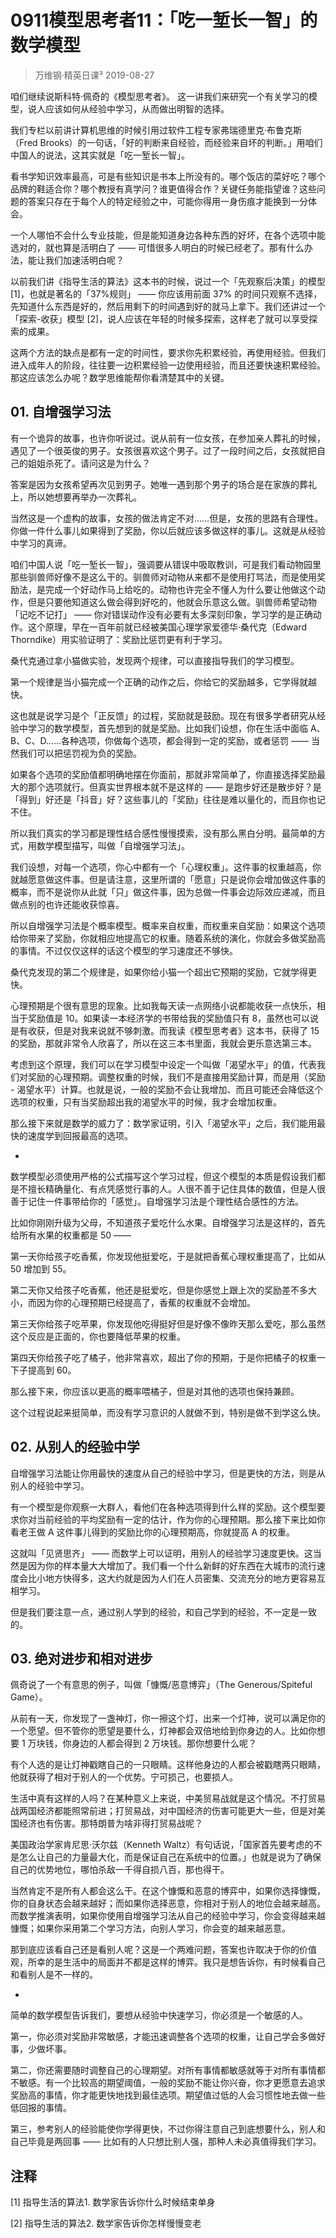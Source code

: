 # 0911模型思考者11：「吃一堑长一智」的数学模型
> 万维钢·精英日课³
2019-08-27

咱们继续说斯科特·佩奇的《模型思考者》。 这一讲我们来研究一个有关学习的模型，说人应该如何从经验中学习，从而做出明智的选择。

我们专栏以前讲计算机思维的时候引用过软件工程专家弗瑞德里克·布鲁克斯（Fred Brooks）的一句话，「好的判断来自经验，而经验来自坏的判断。」用咱们中国人的说法，这其实就是「吃一堑长一智」。

看书学知识效率最高，可是有些知识是书本上所没有的。哪个饭店的菜好吃？哪个品牌的鞋适合你？哪个教授有真学问？谁更值得合作？关键任务能指望谁？这些问题的答案只存在于每个人的特定经验之中，可能你得用一身伤痕才能换到一分体会。

一个人哪怕不会什么专业技能，但是能知道身边各种东西的好坏，在各个选项中能选对的，就也算是活明白了 —— 可惜很多人明白的时候已经老了。那有什么办法，能让我们加速活明白呢？

以前我们讲《指导生活的算法》这本书的时候，说过一个「先观察后决策」的模型 [1]，也就是著名的「37%规则」 —— 你应该用前面 37% 的时间只观察不选择，先知道什么东西是好的，然后用剩下的时间遇到好的就马上拿下。我们还讲过一个「探索-收获」模型 [2]，说人应该在年轻的时候多探索，这样老了就可以享受探索的成果。

这两个方法的缺点是都有一定的时间性，要求你先积累经验，再使用经验。但我们进入成年人的阶段，往往要一边积累经验一边使用经验，而且还要快速积累经验。那这应该怎么办呢？数学思维能帮你看清楚其中的关键。

## 01. 自增强学习法

有一个诡异的故事，也许你听说过。说从前有一位女孩，在参加亲人葬礼的时候，遇见了一个很英俊的男子。女孩很喜欢这个男子。过了一段时间之后，女孩就把自己的姐姐杀死了。请问这是为什么？

答案是因为女孩希望再次见到男子。她唯一遇到那个男子的场合是在家族的葬礼上，所以她想要再举办一次葬礼。

当然这是一个虚构的故事，女孩的做法肯定不对……但是，女孩的思路有合理性。你做一件什么事儿如果得到了奖励，你以后就应该多做这样的事儿。这就是从经验中学习的真谛。

咱们中国人说「吃一堑长一智」，强调要从错误中吸取教训，可是我们看动物园里那些驯兽师好像不是这么干的。驯兽师对动物从来都不是使用打骂法，而是使用奖励法，是完成一个好动作马上给吃的。动物也许完全不懂人为什么要让他做这个动作，但是只要他知道这么做会得到好吃的，他就会乐意这么做。驯兽师希望动物「记吃不记打」 —— 你对错误动作没有必要有太多深刻印象，学习学的是正确动作。这个原理，早在一百年前就已经被美国心理学家爱德华·桑代克（Edward Thorndike）用实验证明了：奖励比惩罚更有利于学习。

桑代克通过拿小猫做实验，发现两个规律，可以直接指导我们的学习模型。

第一个规律是当小猫完成一个正确的动作之后，你给它的奖励越多，它学得就越快。

这也就是说学习是个「正反馈」的过程，奖励就是鼓励。现在有很多学者研究从经验中学习的数学模型，首先想到的就是奖励。比如我们设想，你在生活中面临 A、B、C、D……各种选项，你做每个选项，都会得到一定的奖励，或者惩罚 —— 当然我们可以把惩罚视为负的奖励。

如果各个选项的奖励值都明确地摆在你面前，那就非常简单了，你直接选择奖励最大的那个选项就行。但真实世界根本就不是这样的 —— 是跑步好还是散步好？是「得到」好还是「抖音」好？这些事儿的「奖励」往往是难以量化的，而且你也记不住。

所以我们真实的学习都是理性结合感性慢慢摸索，没有那么黑白分明。最简单的方式，用数学模型描写，叫做「自增强学习法」。

我们设想，对每一个选项，你心中都有一个「心理权重」。这件事的权重越高，你就越愿意做这件事。但是请注意，这里所谓的「愿意」只是说你会增加做这件事的概率，而不是说你从此就「只」做这件事，因为总做一件事会边际效应递减，而且做点别的也许还能收获惊喜。

所以自增强学习法是个概率模型。概率来自权重，而权重来自奖励：如果这个选项给你带来了奖励，你就相应地提高它的权重。随着系统的演化，你就会多做奖励高的事情。不过仅仅这样的话这个模型的学习速度还不够快。

桑代克发现的第二个规律是，如果你给小猫一个超出它预期的奖励，它就学得更快。

心理预期是个很有意思的现象。比如我每天读一点网络小说都能收获一点快乐，相当于奖励值是 10。如果读一本经济学的书带给我的奖励值只有 8，虽然也可以说是有收获，但是对我来说就不够刺激。而我读《模型思考者》这本书，获得了 15 的奖励，那就非常令人欣喜了，所以在这三本书里面，我就会更乐意选第三本。

考虑到这个原理，我们可以在学习模型中设定一个叫做「渴望水平」的值，代表我们对奖励的心理预期。调整权重的时候，我们不是直接用奖励计算，而是用（奖励 - 渴望水平）计算。也就是说，一般的奖励不会让我增加、而且可能还会降低这个选项的权重，只有当奖励超出我的渴望水平的时候，我才会增加权重。

那么接下来就是数学的威力了：数学家证明，引入「渴望水平」之后，我们能用最快的速度学到回报最高的选项。

*

数学模型必须使用严格的公式描写这个学习过程，但这个模型的本质是假设我们都是不擅长精确量化、有点凭感觉行事的人。人很不善于记住具体的数值，但是人很善于记住一件事带给你的「感觉」。自增强学习法是个理性结合感性的方法。

比如你刚刚升级为父母，不知道孩子爱吃什么水果。自增强学习法是这样的，首先给所有水果的权重都是 50 ——

第一天你给孩子吃香蕉，你发现他挺爱吃，于是就把香蕉心理权重提高了，比如从 50 增加到 55。

第二天你又给孩子吃香蕉，他还是挺爱吃，但是你感觉上跟上次的奖励差不多大小，而因为你的心理预期已经提高了，香蕉的权重就不会增加。

第三天你给孩子吃苹果，你发现他吃得挺好但是好像不像昨天那么爱吃，那么虽然这个反应是正面的，你也要降低苹果的权重。

第四天你给孩子吃了橘子，他非常喜欢，超出了你的预期，于是你把橘子的权重一下子提高到 60。

那么接下来，你应该以更高的概率喂橘子，但是对其他的选项也保持兼顾。

这个过程说起来挺简单，而没有学习意识的人就做不到，特别是做不到学这么快。

## 02. 从别人的经验中学

自增强学习法能让你用最快的速度从自己的经验中学习，但是更快的方法，则是从别人的经验中学习。

有一个模型是你观察一大群人，看他们在各种选项得到什么样的奖励。这个模型要求你对当前经验的平均奖励有一定的估计，作为你的心理预期。那么接下来比如你看老王做 A 这件事儿得到的奖励比你的心理预期高，你就提高 A 的权重。

这就叫「见贤思齐」 —— 而数学上可以证明，用别人的经验学习速度更快。这当然是因为你的样本量大大增加了。我们看一个什么新鲜的好东西在大城市的流行速度会比小地方快得多，这大约就是因为人们在人员密集、交流充分的地方更容易互相学习。

但是我们要注意一点，通过别人学到的经验，和自己学到的经验，不一定是一致的。

## 03. 绝对进步和相对进步

佩奇说了一个有意思的例子，叫做「慷慨/恶意博弈」（The Generous/Spiteful Game）。

从前有一天，你发现了一盏神灯，你一擦这个灯，出来一个灯神，说可以满足你的一个愿望。但不管你的愿望是要什么，灯神都会双倍地给到你身边的人。比如你想要 1 万块钱，你身边的人都会得到 2 万块钱。那你想要什么呢？

有个人选的是让灯神戳瞎自己的一只眼睛。这样他身边的人都会被戳瞎两只眼睛，他就获得了相对于别人的一个优势。宁可损己，也要损人。

生活中真有这样的人吗？在某种意义上来说，中美贸易战就是这个情况。不打贸易战两国经济都能照常前进；打贸易战，对中国经济的伤害可能更大一些，但是对美国经济也有伤害。那特朗普为啥非得打贸易战呢？

美国政治学家肯尼思·沃尔兹（Kenneth Waltz）有句话说，「国家首先要考虑的不是怎么让自己的力量最大化，而是保证自己在系统中的位置。」也就是说为了确保自己的优势地位，哪怕杀敌一千得自损八百，那也得干。

当然肯定不是所有人都会这么干。在这个慷慨和恶意的博弈中，如果你选择慷慨，你的自身状态会越来越好；而如果你选择恶意，你相对于别人的地位会越来越高。而数学推演表明，如果你使用自增强学习法从自己的经验中学习，你会变得越来越慷慨；如果你采用第二个学习方法，向别人学习，你会变的越来越恶意。

那到底应该看自己还是看别人呢？这是一个两难问题，答案也许取决于你的价值观，所幸的是生活中的局面并不都是这样的博弈。我只是想告诉你，有时候看自己和看别人是不一样的。

*

简单的数学模型告诉我们，要想从经验中快速学习，你必须是一个敏感的人。

第一，你必须对奖励非常敏感，才能迅速调整各个选项的权重，让自己学会多做好事，少做坏事。

第二，你还需要随时调整自己的心理期望。对所有事情都敏感就等于对所有事情都不敏感。有一个比较高的期望阈值，一般的奖励不能让你兴奋，你才更愿意去追求奖励高的事情，你才能更快地找到最佳选项。期望值过低的人会习惯性地去做一些低回报的事情。

第三，参考别人的经验能使你学得更快，不过你得注意自己到底想要什么，别人和自己毕竟是两回事 —— 比如有的人只想比别人强，那种人未必真值得我们学习。

## 注释

[1] 指导生活的算法1. 数学家告诉你什么时候结束单身

[2] 指导生活的算法2. 数学家告诉你怎样慢慢变老

